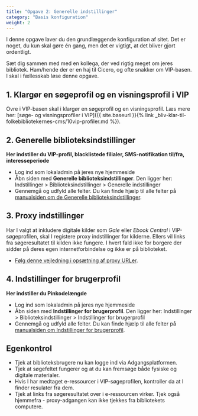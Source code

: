 ```yaml
---
title: "Opgave 2: Generelle indstillinger"
category: "Basis konfiguration"
weight: 2
---
```


I denne opgave laver du den grundlæggende konfiguration af sitet. Det er noget, du kun skal gøre én gang, men det er vigtigt, at det bliver gjort ordentligt. 

Sæt dig sammen med med en kollega, der ved rigtig meget om jeres bibliotek. Ham/hende der er en haj til Cicero, og ofte snakker om VIP-basen.
I skal i fællesskab løse denne opgave.

## 1. Klargør en søgeprofil og en visningsprofil i VIP
Ovre i VIP-basen skal i klargør en søgeprofil og en visningsprofil. Læs mere her: [søge- og visningsprofiler i VIP]({{ site.baseurl }}{% link _bliv-klar-til-folkebibliotekernes-cms/10vip-profiler.md %}).

## 2. Generelle biblioteksindstillinger
**Her indstiller du VIP-profil, blacklistede filialer, SMS-notifikation til/fra, interesseperiode**

- Log ind som lokaladmin på jeres nye hjemmeside
- Åbn siden med **Generelle biblioteksindstillinger**. Den ligger her: Indstillinger > Biblioteksindstillinger > Generelle indstillinger
- Gennemgå og udfyld alle felter. Du kan finde hjælp til alle felter på [manualsiden om de Generelle biblioteksindstillinger](https://danskernesdigitalebibliotek.github.io/folkebibliotekernes_cms_manual/main/konfiguration/generelle-indstillinger/).

## 3. Proxy indstillinger
Har I valgt at inkludere digitale kilder som *Gale* eller *Ebook Central* i VIP-søgeprofilen, skal I registere proxy indstillinger for kilderne. 
Ellers vil links fra søgeresultatet til kilden ikke fungere. I hvert fald ikke for borgere der sidder på deres egen internetforbindelse og ikke er på biblioteket.
- [Følg denne vejledning i opsætning af proxy URLer](https://www.folkebibliotekernescms.dk/main/konfiguration/url-proxy-indstillinger/).

## 4. Indstillinger for brugerprofil
**Her indstiller du Pinkodelængde**
- Log ind som lokaladmin på jeres nye hjemmeside
- Åbn siden med **Indstillinger for brugerprofil**. Den ligger her: Indstillinger > Biblioteksindstillinger > Indstillinger for brugerprofil
- Gennemgå og udfyld alle felter. Du kan finde hjælp til alle felter på [manualsiden om Indstillinger for brugerprofil](https://danskernesdigitalebibliotek.github.io/folkebibliotekernes_cms_manual/main/konfiguration/indstillinger-for-brugerprofil/).

## Egenkontrol
- Tjek at biblioteksbrugere nu kan logge ind via Adgangsplatformen.
- Tjek at søgefeltet fungerer og at du kan fremsøge både fysiske og digitale materialer.
- Hvis I har medtaget e-ressourcer i VIP-søgeprofilen, kontroller da at I finder resulater fra dem.
- Tjek at links fra søgeresultatet over i e-ressourcen virker. Tjek også hjemmefra - proxy-adgangen kan ikke tjekkes fra bibliotekets computere.
